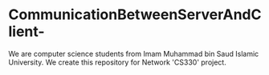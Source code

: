 # CommunicationBetweenServerAndClient-
We are computer science students from Imam Muhammad bin Saud Islamic University. We create this repository for Network 'CS330' project.

